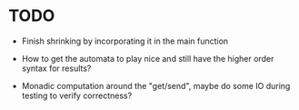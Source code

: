 # TODO

* Finish shrinking by incorporating it in the main function

* How to get the automata to play nice and still have
  the higher order syntax for results?

* Monadic computation around the "get/send", maybe
  do some IO during testing to verify correctness?
